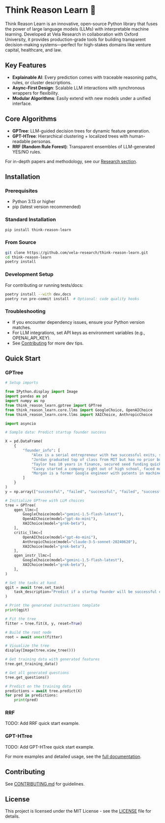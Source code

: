 # Think Reason Learn 🌲

Think Reason Learn is an innovative, open-source Python library that fuses the power of large language models (LLMs) with interpretable machine learning. Developed at Vela Research in collaboration with Oxford University, it provides production-grade tools for building transparent decision-making systems—perfect for high-stakes domains like venture capital, healthcare, and law.

## Key Features

- **Explainable AI**: Every prediction comes with traceable reasoning paths, rules, or cluster descriptions.
- **Async-First Design**: Scalable LLM interactions with synchronous wrappers for flexibility.
- **Modular Algorithms**: Easily extend with new models under a unified interface.

## Core Algorithms

- **GPTree**: LLM-guided decision trees for dynamic feature generation.
- **GPT-HTree**: Hierarchical clustering + localized trees with human-readable personas.
- **RRF (Random Rule Forest)**: Transparent ensembles of LLM-generated YES/NO rules.

For in-depth papers and methodology, see our [Research section](docs/source/research/index.rst).

## Installation

### Prerequisites

- Python 3.13 or higher
- pip (latest version recommended)

### Standard Installation

```bash
pip install think-reason-learn
```

### From Source

```bash
git clone https://github.com/vela-research/think-reason-learn.git
cd think-reason-learn
poetry install
```

### Development Setup

For contributing or running tests/docs:

```bash
poetry install --with dev,docs
poetry run pre-commit install  # Optional: code quality hooks
```

### Troubleshooting

- If you encounter dependency issues, ensure your Python version matches.
- For LLM integrations, set API keys as environment variables (e.g., OPENAI_API_KEY).
- See [Contributing](CONTRIBUTING.md) for more dev tips.

## Quick Start

### GPTree

```python
# Setup imports

from IPython.display import Image
import pandas as pd
import numpy as np
from think_reason_learn.gptree import GPTree
from think_reason_learn.core.llms import GoogleChoice, OpenAIChoice
from think_reason_learn.core.llms import XAIChoice, AnthropicChoice

import asyncio

# Sample data: Predict startup founder success

X = pd.DataFrame(
    {
        "founder_info": [
            "Alex is a serial entrepreneur with two successful exits, strong network in Silicon Valley, and expertise in AI.",
            "Jordan graduated top of class from MIT but has no prior business experience and limited funding.",
            "Taylor has 10 years in finance, secured seed funding quickly, and built a talented team.",
            "Casey started a company right out of high school, faced multiple failures, but persists with innovative ideas.",
            "Morgan is a former Google engineer with patents in machine learning and venture capital backing."
        ]
    }
)
y = np.array(["successful", "failed", "successful", "failed", "successful"])

# Initialize GPTree with LLM choices
tree = GPTree(
    qgen_llmc=[
        GoogleChoice(model="gemini-1.5-flash-latest"),
        OpenAIChoice(model="gpt-4o-mini"),
        XAIChoice(model="grok-beta"),
    ],
    critic_llmc=[
        OpenAIChoice(model="gpt-4o-mini"),
        AnthropicChoice(model="claude-3-5-sonnet-20240620"),
        XAIChoice(model="grok-beta"),
    ],
    qgen_instr_llmc=[
        GoogleChoice(model="gemini-1.5-flash-latest"),
        XAIChoice(model="grok-beta"),
    ],
)

# Set the tasks at hand
qgit = await tree.set_task(
    task_description="Predict if a startup founder will be successful or fail based on their background.",
)

# Print the generated instructions template
print(qgit)

# Fit the tree
fitter = tree.fit(X, y, reset=True)

# Build the root node
root = await anext(fitter)

# Visualize the tree
display(Image(tree.view_tree()))

# Get training data with generated features
tree.get_training_data()

# Get all generated questions
tree.get_questions()

# Predict on the training data
predictions = await tree.predict(X)
for pred in predictions:
    print(pred)
```

### RRF

TODO: Add RRF quick start example.

### GPT-HTree

TODO: Add GPT-HTree quick start example.

For more examples and detailed usage, see the [full documentation](docs/index.html).

## Contributing

See [CONTRIBUTING.md](CONTRIBUTING.md) for guidelines.

## License

This project is licensed under the MIT License - see the [LICENSE](LICENSE) file for details.
